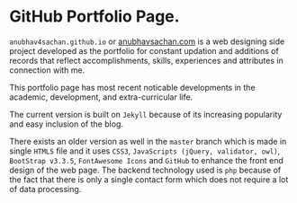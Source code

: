 # GitHub Portfolio Page.

`anubhav4sachan.github.io` or [anubhavsachan.com](https://anubhavsachan.com) is a web designing side project developed as the portfolio for constant updation and additions of records that reflect accomplishments, skills, experiences and attributes in connection with me.

This portfolio page has most recent noticable developments in the academic, development, and extra-curricular life. 


The current version is built on `Jekyll` because of its increasing popularity and easy inclusion of the blog.


There exists an older version as well in the `master` branch which is made in single `HTML5` file and it uses `CSS3`, `JavaScripts (jQuery, validator, owl)`, `BootStrap v3.3.5`, `FontAwesome Icons` and `GitHub` to enhance the front end design of the web page. The backend technology used is `php` because of the fact that there is only a single contact form which does not require a lot of data processing.
